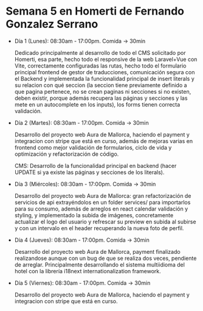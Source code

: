 # Semana 5 en Homerti de Fernando Gonzalez Serrano

- Día 1 (Lunes):
08:30am - 17:00pm.
Comida -> 30min

    Dedicado principalmente al desarrollo de todo el CMS solicitado por Homerti, esa parte, hecho todo el responsive de la web Laravel+Vue con Vite, correctamente configuradas las rutas, hecho todo el formulario principal frontend de gestor de traducciones, comunicación segura con el Backend y implementada la funcionalidad principal de insert literals y su relacion con qué seccion (la seccion tiene previamente definido a que pagina pertenece, no se crean paginas ni secciones si no existen, deben existir, porque además recupera las páginas y secciones y las mete en un autocomplete en los inputs), los forms tienen correcta validación.

- Día 2 (Martes):
08:30am - 17:00pm.
Comida -> 30min

    Desarrollo del proyecto web Aura de Mallorca, haciendo el payment y integracion con stripe que está en curso, además de mejoras varias en frontend como mejor validación de formularios, ciclo de vida y optimización y refactorización de código.

    CMS: Desarrollo de la funcionalidad principal en backend (hacer UPDATE si ya existe las páginas y secciones de los literals).

- Día 3 (Miércoles):
08:30am - 17:00pm.
Comida -> 30min

    Desarrollo del proyecto web Aura de Mallorca: gran refactorización de servicios de api extrayéndolos en un folder services/ para importarlos para su consumo, además de arreglos en react calendar validación y styling, y implementado la subida de imágenes, concretamente actualizar el logo del usuario y refrescar su preview en subida al subirse y con un intervalo en el header recuperando la nueva foto de perfil.

- Día 4 (Jueves):
08:30am - 17:00pm.
Comida -> 30min

    Desarrollo del proyecto web Aura de Mallorca, payment finalizado realizandose aunque con un bug de que se realiza dos veces, pendiente de arreglar. Principalmente desarrollando el sistema multiidioma del hotel con la librería i18next internationalization framework.

- Día 5 (Viernes):
08:30am - 17:00pm.
Comida -> 30min

    Desarrollo del proyecto web Aura de Mallorca, haciendo el payment y integracion con stripe que está en curso.
